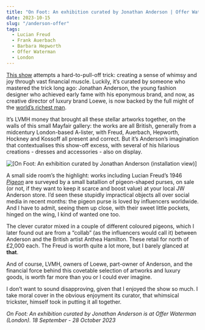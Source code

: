 ```yaml
---
title: "On Foot: An exhibition curated by Jonathan Anderson | Offer Waterman"
date: 2023-10-15
slug: "/anderson-offer"
tags:
  - Lucian Freud
  - Frank Auerbach
  - Barbara Hepworth
  - Offer Waterman
  - London 
---
```


[This show](https://www.waterman.co.uk/exhibitions/87-on-foot-an-exhibition-curated-by-jonathan-anderson/) attempts a hard-to-pull-off trick: creating a sense of whimsy and joy through vast financial muscle. Luckily, it’s curated by someone who mastered the trick long ago: Jonathan Anderson, the young fashion designer who achieved early fame with his eponymous brand, and now, as creative director of luxury brand Loewe, is now backed by the full might of the [world’s richest man](https://www.forbes.com/sites/kerryadolan/2023/04/04/the-worlds-richest-person-2023/).

It’s LVMH money that brought all these stellar artworks together, on the walls of this small Mayfair gallery: the works are all British, generally from a midcentury London-based A-lister, with Freud, Auerbach, Hepworth, Hockney and Kossoff all present and correct. But it’s Anderson’s imagination that contextualises this show-off excess, with several of his hilarious creations - dresses and accessories - also on display.

![[On Foot: An exhibition curated by Jonathan Anderson (installation view)]](/anderson-offer-1.jpeg)

A small side room’s the highlight: works including Lucian Freud’s 1946 *[Pigeon](https://www.waterman.co.uk/exhibitions/87/works/images1441/)* are surveyed by a small batallion of pigeon-shaped purses, on sale (or not, if they want to keep it scarce and boost value) at your local JW Anderson store. I’d seen these stupidly impractical objects all over social media in recent months: the pigeon purse is loved by influencers worldwide. And I have to admit, seeing them up close, with their sweet little pockets, hinged on the wing, I kind of wanted one too.

The clever curator mixed in a couple of different coloured pigeons, which I later found out are from a “collab” (as the influencers would call it) between Anderson and the British artist Anthea Hamilton. These retail for north of £2,000 each. The Freud is worth quite a lot more, but I barely glanced at ****that****.

And of course, LVMH, owners of Loewe, part-owner of Anderson, and the financial force behind this covetable selection of artworks and luxury goods, is worth far more than you or I could ever imagine. 

I don’t want to sound disapproving, given that I enjoyed the show so much. I take moral cover in the obvious enjoyment its curator, that whimsical trickster, himself took in putting it all together.

*On Foot: An exhibition curated by Jonathan Anderson is at Offer Waterman (London). 18 September - 28 October 2023*
